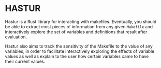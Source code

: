 HASTUR
======

Hastur is a Rust library for interacting with makefiles. Eventually, you should
be able to extract most pieces of information from any given `Makefile` and
interactively explore the set of variables and definitions that result after
evaluation.

Hastur also aims to track the sensitivity of the Makefile to the value of any variables,
in order to facilitate interactively exploring the effects of variable values
as well as explain to the user how certain variables came to have their current values.
